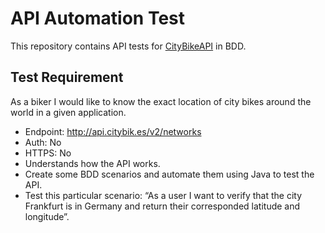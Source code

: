 # API Automation Test

This repository contains API tests for [CityBikeAPI](http://api.citybik.es/v2/) in BDD.

## Test Requirement

As a biker I would like to know the exact location of city bikes around the world in a given application.

* Endpoint: http://api.citybik.es/v2/networks
* Auth: No
* HTTPS: No
* Understands how the API works.
* Create some BDD scenarios and automate them using Java to test the API.
* Test this particular scenario: “As a user I want to verify that the city Frankfurt is in Germany and return their corresponded latitude and longitude”.

